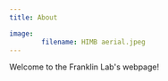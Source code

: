 ```yaml
---
title: About

image:
        filename: HIMB aerial.jpeg
---
```

Welcome to the Franklin Lab's webpage!
